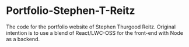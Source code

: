 # Portfolio-Stephen-T-Reitz
The code for the portfolio website of Stephen Thurgood Reitz. Original intention is to use a blend of React/LWC-OSS for the front-end with Node as a backend.
